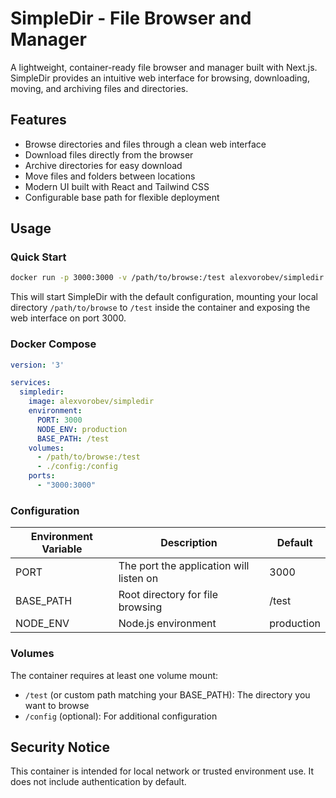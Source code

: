 # SimpleDir - File Browser and Manager

A lightweight, container-ready file browser and manager built with Next.js. SimpleDir provides an intuitive web interface for browsing, downloading, moving, and archiving files and directories.

## Features

- Browse directories and files through a clean web interface
- Download files directly from the browser
- Archive directories for easy download
- Move files and folders between locations
- Modern UI built with React and Tailwind CSS
- Configurable base path for flexible deployment

## Usage

### Quick Start

```bash
docker run -p 3000:3000 -v /path/to/browse:/test alexvorobev/simpledir
```

This will start SimpleDir with the default configuration, mounting your local directory `/path/to/browse` to `/test` inside the container and exposing the web interface on port 3000.

### Docker Compose

```yaml
version: '3'

services:
  simpledir:
    image: alexvorobev/simpledir
    environment:
      PORT: 3000
      NODE_ENV: production
      BASE_PATH: /test
    volumes:
      - /path/to/browse:/test
      - ./config:/config
    ports:
      - "3000:3000"
```

### Configuration

| Environment Variable | Description | Default |
|---------------------|-------------|---------|
| PORT | The port the application will listen on | 3000 |
| BASE_PATH | Root directory for file browsing | /test |
| NODE_ENV | Node.js environment | production |

### Volumes

The container requires at least one volume mount:

- `/test` (or custom path matching your BASE_PATH): The directory you want to browse
- `/config` (optional): For additional configuration

## Security Notice

This container is intended for local network or trusted environment use. It does not include authentication by default.

